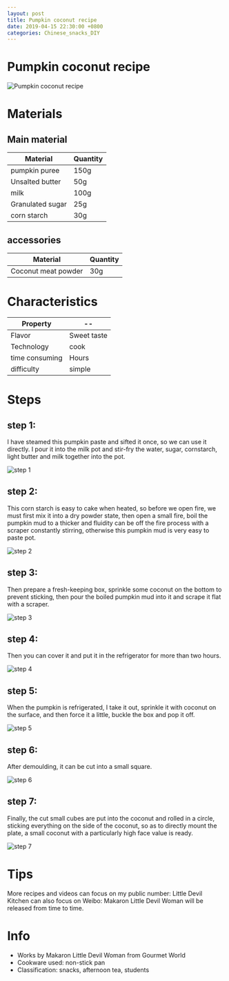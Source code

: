 ```yaml
---
layout: post
title: Pumpkin coconut recipe
date: 2019-04-15 22:30:00 +0800
categories: Chinese_snacks_DIY
---
```


# Pumpkin coconut recipe

![Pumpkin coconut recipe]({{site.baseurl}}/img/426978/426978.jpg)

# Materials


## Main material

Material|Quantity
--|--
pumpkin puree|150g
Unsalted butter|50g
milk|100g
Granulated sugar|25g
corn starch|30g

## accessories

Material|Quantity
--|--
Coconut meat powder|30g

# Characteristics

Property|--
--|--
Flavor|Sweet taste
Technology|cook
time consuming|Hours
difficulty|simple

# Steps

## step 1:

I have steamed this pumpkin paste and sifted it once, so we can use it directly. I pour it into the milk pot and stir-fry the water, sugar, cornstarch, light butter and milk together into the pot.

![step 1]({{site.baseurl}}/img/426978/1.jpg)

## step 2:

This corn starch is easy to cake when heated, so before we open fire, we must first mix it into a dry powder state, then open a small fire, boil the pumpkin mud to a thicker and fluidity can be off the fire process with a scraper constantly stirring, otherwise this pumpkin mud is very easy to paste pot.

![step 2]({{site.baseurl}}/img/426978/2.jpg)

## step 3:

Then prepare a fresh-keeping box, sprinkle some coconut on the bottom to prevent sticking, then pour the boiled pumpkin mud into it and scrape it flat with a scraper.

![step 3]({{site.baseurl}}/img/426978/3.jpg)

## step 4:

Then you can cover it and put it in the refrigerator for more than two hours.

![step 4]({{site.baseurl}}/img/426978/4.jpg)

## step 5:

When the pumpkin is refrigerated, I take it out, sprinkle it with coconut on the surface, and then force it a little, buckle the box and pop it off.

![step 5]({{site.baseurl}}/img/426978/5.jpg)

## step 6:

After demoulding, it can be cut into a small square.

![step 6]({{site.baseurl}}/img/426978/6.jpg)

## step 7:

Finally, the cut small cubes are put into the coconut and rolled in a circle, sticking everything on the side of the coconut, so as to directly mount the plate, a small coconut with a particularly high face value is ready.

![step 7]({{site.baseurl}}/img/426978/7.jpg)

# Tips

More recipes and videos can focus on my public number: Little Devil Kitchen can also focus on Weibo: Makaron Little Devil Woman will be released from time to time.

# Info

- Works by Makaron Little Devil Woman from Gourmet World
- Cookware used: non-stick pan
- Classification: snacks, afternoon tea, students